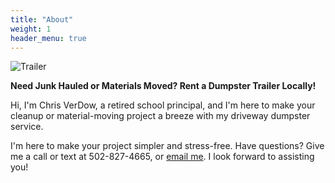 ```yaml
---
title: "About"
weight: 1
header_menu: true
---
```


<!-- 
Neither embedded figure shortcode, nor Markdown hook were able to render image from asset. 
You would have to .Resouces.GetMatch via custom shortcode.
![Jane Doe](/images/asset-happy-ethnic-woman-sitting-at-table-with-laptop-3769021.jpg) 
-->
![Trailer](/images/about.jpg)

__Need Junk Hauled or Materials Moved? Rent a Dumpster Trailer Locally!__

Hi, I'm Chris VerDow, a retired school principal, and I'm here to make your cleanup or material-moving project a breeze with my driveway dumpster service.

I'm here to make your project simpler and stress-free. Have questions? Give me a call or text at 502-827-4665, or <a href="mailto:petradrivewaydumpster@gmail.com">email me</a>. I look forward to assisting you!
